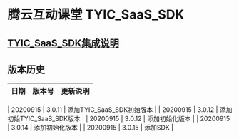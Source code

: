 # 腾云互动课堂 TYIC_SaaS_SDK 

## [TYIC_SaaS_SDK集成说明](TYIC_SaaS_SDK使用说明.md)

## 版本历史

| 日期 | 版本号 |  更新说明 |
|:---------:|:--------:|:-------- |

| 20200915 | 3.0.11 | 添加TYIC_SaaS_SDK初始版本 |
| 20200915 | 3.0.12 | 添加初始TYIC_SaaS_SDK版本 |
| 20200915 | 3.0.12 | 添加初始化版本 |
| 20200915 | 3.0.14 | 添加初始化版本 |
| 20200915 | 3.0.15 | 添加SDK |
